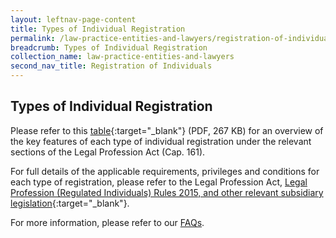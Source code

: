 ```yaml
---
layout: leftnav-page-content
title: Types of Individual Registration 
permalink: /law-practice-entities-and-lawyers/registration-of-individuals/types-of-certificate-of-registration/
breadcrumb: Types of Individual Registration 
collection_name: law-practice-entities-and-lawyers
second_nav_title: Registration of Individuals
---
```


<style>
table tr td ul li {font-size: 1rem;}
</style>

Types of Individual Registration
---

Please refer to this [table](/files/Types_of_LSRA_Individual_Registration_May_2018.pdf/){:target="_blank"} (PDF, 267 KB) for an overview of the key features of each type of individual registration under the relevant sections of the Legal Profession Act (Cap. 161).

For full details of the applicable requirements, privileges and conditions for each type of registration, please refer to the  Legal Profession Act, [Legal Profession (Regulated Individuals) Rules 2015, and other relevant subsidiary legislation](/law-practice-entities-and-lawyers/resources-for-law-practice-entities/relevant-legislation-and-communications/){:target="_blank"}. 

For more information, please refer to our [FAQs](https://va.ecitizen.gov.sg/cfp/customerpages/mlaw/explorefaq.aspx).
